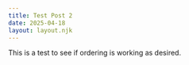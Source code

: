 ```yaml
---
title: Test Post 2
date: 2025-04-18
layout: layout.njk
---
```


This is a test to see if ordering is working as desired. 